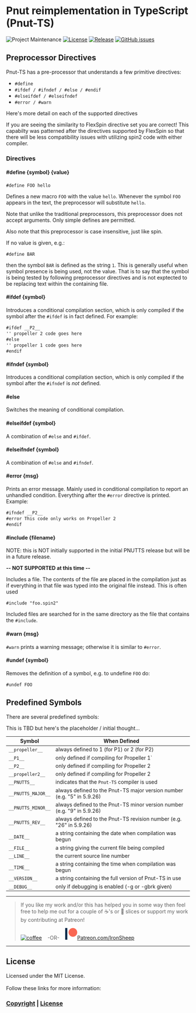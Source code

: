 # Pnut reimplementation in TypeScript (Pnut-TS)

![Project Maintenance][maintenance-shield]
[![License][license-shield]](LICENSE)
[![Release][Release-shield]](https://github.com/ironsheep/Pnut-ts-dev/releases)
[![GitHub issues][Issues-shield]](https://github.com/ironsheep/Pnut-ts-dev/issues)

## Preprocessor Directives

Pnut-TS has a pre-processor that understands a few primitive directives:

- `#define`
- `#ifdef / #ifndef / #else / #endif`
- `#elseifdef / #elseifndef`
- `#error / #warn`

Here's more detail on each of the supported directives

If you are seeing the similarity to FlexSpin directive set you are correct! This capabilty was patterned after the directives supported by FlexSpin so that there will be less compatibility issues with utilizing spin2 code with either compiler.

### Directives

#### \#define {symbol} {value}

```
#define FOO hello
```

Defines a new macro `FOO` with the value `hello`. Whenever the symbol `FOO` appears in the text, the preprocessor will substitute `hello`.

Note that unlike the traditional preprocessors, this preprocessor does not accept arguments. Only simple defines are permitted.

Also note that this preprocessor is case insensitive, just like spin.

If no value is given, e.g.:

```
#define BAR
```

then the symbol `BAR` is defined as the string `1`. This is generally useful when symbol presence is being used, not the value. That is to say that the symbol is being tested by following preprocessor directives and is not exptected to be replacing text within the containing file.

#### \#ifdef {symbol}

Introduces a conditional compilation section, which is only compiled if the symbol after the `#ifdef` is in fact defined. For example:

```
#ifdef __P2__
'' propeller 2 code goes here
#else
'' propeller 1 code goes here
#endif
```

#### \#ifndef {symbol}

Introduces a conditional compilation section, which is only compiled if the symbol after the `#ifndef` is _not_ defined.

#### \#else

Switches the meaning of conditional compilation.

#### \#elseifdef {symbol}

A combination of `#else` and `#ifdef`.

#### \#elseifndef {symbol}

A combination of `#else` and `#ifndef`.

#### \#error {msg}

Prints an error message. Mainly used in conditional compilation to report an unhandled condition. Everything after the `#error` directive is printed. Example:

```
#ifndef __P2__
#error This code only works on Propeller 2
#endif
```

#### \#include {filename}

NOTE: this is NOT initially supported in the initial PNUTTS release but will be in a future release.

**-- NOT SUPPORTED at this time --**

Includes a file. The contents of the file are placed in the compilation just as if everything in that file was typed into the original file instead. This is often used

```
#include "foo.spin2"
```

Included files are searched for in the same directory as the file that contains the `#include`.

#### \#warn {msg}

`#warn` prints a warning message; otherwise it is similar to `#error`.

#### \#undef {symbol}

Removes the definition of a symbol, e.g. to undefine `FOO` do:

```
#undef FOO
```

## Predefined Symbols

There are several predefined symbols:

This is TBD but here's the placeholder / initial thought...

| Symbol             | When Defined                                                            |
| ------------------ | ----------------------------------------------------------------------- |
| `__propeller__`    | always defined to 1 (for P1) or 2 (for P2)                              |
| `__P1__`           | only defined if compiling for Propeller 1`                              |
| `__P2__`           | only defined if compiling for Propeller 2                               |
| `__propeller2__`   | only defined if compiling for Propeller 2                               |
| `__PNUTTS__`       | indicates that the `Pnut-TS` compiler is used                           |
| `__PNUTTS_MAJOR__` | always defined to the Pnut-TS major version number (e.g. "5" in 5.9.26) |
| `__PNUTTS_MINOR__` | always defined to the Pnut-TS minor version number (e.g. "9" in 5.9.26) |
| `__PNUTTS_REV__`   | always defined to the Pnut-TS revision number (e.g. "26" in 5.9.26)     |
| `__DATE__`         | a string containing the date when compilation was begun                 |
| `__FILE__`         | a string giving the current file being compiled                         |
| `__LINE__`         | the current source line number                                          |
| `__TIME__`         | a string containing the time when compilation was begun                 |
| `__VERSION__`      | a string containing the full version of Pnut-TS in use                  |
| `__DEBUG__`        | only if debugging is enabled (-g or -gbrk given)                        |

---

> If you like my work and/or this has helped you in some way then feel free to help me out for a couple of :coffee:'s or :pizza: slices or support my work by contributing at Patreon!
>
> [![coffee](https://www.buymeacoffee.com/assets/img/custom_images/black_img.png)](https://www.buymeacoffee.com/ironsheep) &nbsp;&nbsp; -OR- &nbsp;&nbsp; [![Patreon](./DOCs/images/patreon.png)](https://www.patreon.com/IronSheep?fan_landing=true)[Patreon.com/IronSheep](https://www.patreon.com/IronSheep?fan_landing=true)

---

## License

Licensed under the MIT License. <br>
<br>
Follow these links for more information:

### [Copyright](copyright) | [License](LICENSE)

[maintenance-shield]: https://img.shields.io/badge/maintainer-stephen%40ironsheep%2ebiz-blue.svg?style=for-the-badge
[marketplace-version]: https://vsmarketplacebadge.apphb.com/version-short/ironsheepproductionsllc.spin2.svg
[marketplace-installs]: https://vsmarketplacebadge.apphb.com/installs-short/ironsheepproductionsllc.spin2.svg
[marketplace-rating]: https://vsmarketplacebadge.apphb.com/rating-short/ironsheepproductionsllc.spin2.svg
[license-shield]: https://camo.githubusercontent.com/bc04f96d911ea5f6e3b00e44fc0731ea74c8e1e9/68747470733a2f2f696d672e736869656c64732e696f2f6769746875622f6c6963656e73652f69616e74726963682f746578742d646976696465722d726f772e7376673f7374796c653d666f722d7468652d6261646765
[Release-shield]: https://img.shields.io/github/release/ironsheep/Pnut-ts-dev/all.svg
[Issues-shield]: https://img.shields.io/github/issues/ironsheep/Pnut-ts-dev.svg
